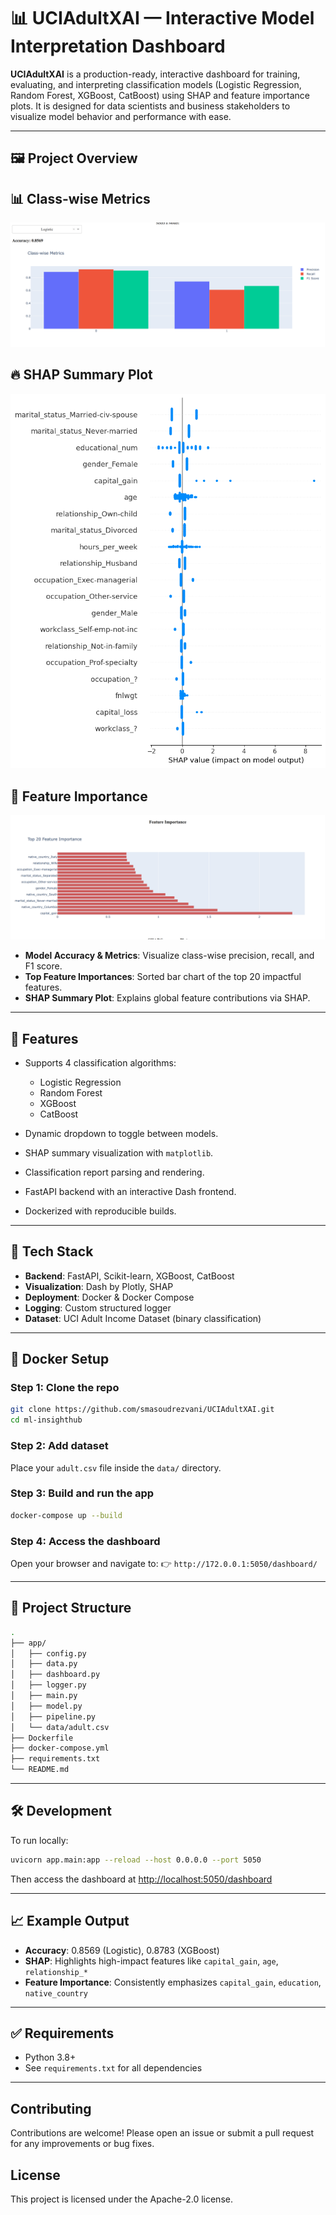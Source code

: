# 📊 UCIAdultXAI — Interactive Model Interpretation Dashboard

**UCIAdultXAI** is a production-ready, interactive dashboard for training, evaluating, and interpreting classification models (Logistic Regression, Random Forest, XGBoost, CatBoost) using SHAP and feature importance plots. It is designed for data scientists and business stakeholders to visualize model behavior and performance with ease.

---

## 🖼️ Project Overview

## 📊 Class-wise Metrics

![Class-wise Metrics](assets/Metrics.png)

## 🔥 SHAP Summary Plot

![SHAP Summary Plot](assets/shap.png)

## 🧠 Feature Importance

![Feature Importance](assets/feature_importance.png)


* **Model Accuracy & Metrics**: Visualize class-wise precision, recall, and F1 score.
* **Top Feature Importances**: Sorted bar chart of the top 20 impactful features.
* **SHAP Summary Plot**: Explains global feature contributions via SHAP.

---

## 🚀 Features

* Supports 4 classification algorithms:

  * Logistic Regression
  * Random Forest
  * XGBoost
  * CatBoost
* Dynamic dropdown to toggle between models.
* SHAP summary visualization with `matplotlib`.
* Classification report parsing and rendering.
* FastAPI backend with an interactive Dash frontend.
* Dockerized with reproducible builds.

---

## 🧪 Tech Stack

* **Backend**: FastAPI, Scikit-learn, XGBoost, CatBoost
* **Visualization**: Dash by Plotly, SHAP
* **Deployment**: Docker & Docker Compose
* **Logging**: Custom structured logger
* **Dataset**: UCI Adult Income Dataset (binary classification)

---

## 🐳 Docker Setup

### Step 1: Clone the repo

```bash
git clone https://github.com/smasoudrezvani/UCIAdultXAI.git
cd ml-insighthub
```

### Step 2: Add dataset

Place your `adult.csv` file inside the `data/` directory.

### Step 3: Build and run the app

```bash
docker-compose up --build
```

### Step 4: Access the dashboard

Open your browser and navigate to:
👉 `http://172.0.0.1:5050/dashboard/`

---

## 📝 Project Structure

```bash
.
├── app/
│   ├── config.py
│   ├── data.py
│   ├── dashboard.py
│   ├── logger.py
│   ├── main.py
│   ├── model.py
│   ├── pipeline.py
│   └── data/adult.csv
├── Dockerfile
├── docker-compose.yml
├── requirements.txt
└── README.md
```

---

## 🛠️ Development

To run locally:

```bash
uvicorn app.main:app --reload --host 0.0.0.0 --port 5050
```

Then access the dashboard at [http://localhost:5050/dashboard](http://localhost:5050/dashboard)

---

## 📈 Example Output

* **Accuracy**: 0.8569 (Logistic), 0.8783 (XGBoost)
* **SHAP**: Highlights high-impact features like `capital_gain`, `age`, `relationship_*`
* **Feature Importance**: Consistently emphasizes `capital_gain`, `education`, `native_country`

---

## ✅ Requirements

* Python 3.8+
* See `requirements.txt` for all dependencies

---

## Contributing

Contributions are welcome! Please open an issue or submit a pull request for any improvements or bug fixes.

## License

This project is licensed under the Apache-2.0 license.
